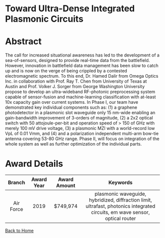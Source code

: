 
Toward Ultra-Dense Integrated Plasmonic Circuits
================================================

# Abstract


The call for increased situational awareness has led to the development of a sea-of-sensors, designed to provide real-time data from the battlefield. However, innovation in battlefield data management has been slow to catch up and is now on the verge of being crippled by a contested electromagnetic spectrum. To this end, Dr. Hamed Dalir from Omega Optics Inc. in collaboration with Prof. Ray T. Chen from University of Texas at Austin and Prof. Volker J. Sorger from George Washington University propose to develop an ultra-wideband RF-photonic preprocessing system capable of sensor-fusion and machine-learning classification with at-least 10x capacity gain over current systems. In Phase I, our team have demonstrated key individual components such as: (1) a graphene photodetector in a plasmonic slot waveguide only 15 nm-wide enabling an gain-bandwidth improvement of 3-orders of magnitude, (2) a 2x2 optical switch with 50 attojoule-per-bit and operation speed of > 150 of GHz with merely 100 mV drive voltage, (3) a plasmonic MZI with a world-record low VpL of 0.01 Vmm, and (4) and a polarization independent multi-arm bow-tie antenna covering 53-80 GHz range. Phase II, will focus on integration of the whole system as well as further optimization of the individual parts.  

# Award Details

|Branch|Award Year|Award Amount|Keywords|
| :---: | :---: | :---: | :---: |
|Air Force|2019|$749,974|plasmonic waveguide, hybridized, diffraction limit, ultrafast, photonics integrated circuits, em wave sensor, optical router|
  
  


[Back to Home](https://github.com/chrischow/dod_sbir_awards/DJ/#1382)